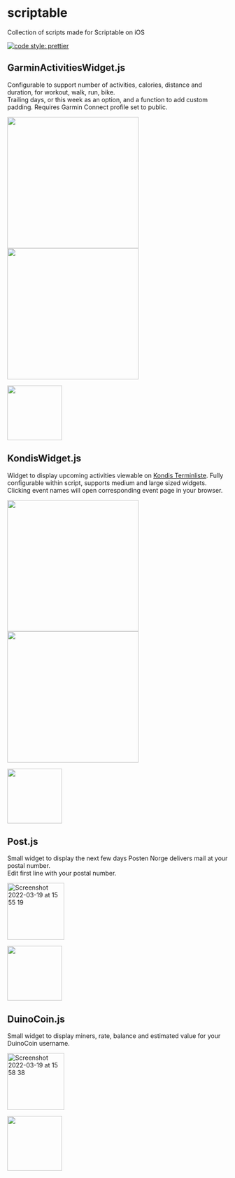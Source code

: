 # scriptable
Collection of scripts made for Scriptable on iOS  

[![code style: prettier](https://img.shields.io/badge/code_style-prettier-ff69b4.svg?style=flat-square)](https://github.com/prettier/prettier)
## GarminActivitiesWidget.js
Configurable to support number of activities, calories, distance and duration, for workout, walk, run, bike.  
Trailing days, or this week as an option, and a function to add custom padding. Requires Garmin Connect profile set to public.  

<img width="300" src="https://user-images.githubusercontent.com/6988319/160443894-6cef8698-ba07-436c-a5a0-0425e0ebf158.png"><img width="300" src="https://user-images.githubusercontent.com/6988319/160443961-15baee45-f2a9-4f71-9a15-9fea85695b6a.png">

[<img width="125" src="https://scriptdu.de/download.svg">](https://scriptdu.de/?name=GarminWidget&source=https%3A%2F%2Fraw.githubusercontent.com%2FLanjelin%2Fscriptable%2Fmain%2FGarminActivitiesWidget.js&docs=https%3A%2F%2Fgithub.com%2FLanjelin%2Fscriptable)

## KondisWidget.js
Widget to display upcoming activities viewable on [Kondis Terminliste](https://terminlista.kondis.no/). Fully configurable within script, supports medium and large sized widgets.
Clicking event names will open corresponding event page in your browser.

<img width="300" src="https://user-images.githubusercontent.com/6988319/160444100-0c2d9837-377e-4141-ac84-499a8bfb4ab1.png"><img width="300" src="https://user-images.githubusercontent.com/6988319/160444110-071a2aed-724e-4556-8db9-08e333b86be4.png">

[<img width="125" src="https://scriptdu.de/download.svg">](https://scriptdu.de/?name=KondisWidget&source=https%3A%2F%2Fraw.githubusercontent.com%2FLanjelin%2Fscriptable%2Fmain%2FKondisWidget.js&docs=https%3A%2F%2Fgithub.com%2FLanjelin%2Fscriptable)


## Post.js
Small widget to display the next few days Posten Norge delivers mail at your postal number.  
Edit first line with your postal number.

<img width="130" alt="Screenshot 2022-03-19 at 15 55 19" src="https://user-images.githubusercontent.com/6988319/159126130-64189364-4175-4b6b-9a1e-50b40bc1393d.png">

[<img width="125" src="https://scriptdu.de/download.svg">](https://scriptdu.de/?name=PostWidget&source=https%3A%2F%2Fraw.githubusercontent.com%2FLanjelin%2Fscriptable%2Fmain%2FPost.js&docs=https%3A%2F%2Fgithub.com%2FLanjelin%2Fscriptable)

## DuinoCoin.js
Small widget to display miners, rate, balance and estimated value for your DuinoCoin username.

<img width="130" alt="Screenshot 2022-03-19 at 15 58 38" src="https://user-images.githubusercontent.com/6988319/159126263-72fec4df-d116-4e9e-ac69-b421da11318b.png">

[<img width="125" src="https://scriptdu.de/download.svg">](https://scriptdu.de/?name=DuinoCoinWidget&source=https%3A%2F%2Fraw.githubusercontent.com%2FLanjelin%2Fscriptable%2Fmain%2FDuinoCoin.js&docs=https%3A%2F%2Fgithub.com%2FLanjelin%2Fscriptable)
